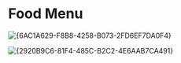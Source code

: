 # Food Menu
![{6AC1A629-F8B8-4258-B073-2FD6EF7DA0F4}](https://github.com/user-attachments/assets/54463904-f565-40f5-bcb9-f8eaf52f93be)

![{2920B9C6-81F4-485C-B2C2-4E6AAB7CA491}](https://github.com/user-attachments/assets/ef5af17a-b864-48fa-9d89-ef906c0ecbe3)


